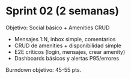 # Sprint 02 (2 semanas)

Objetivo: Social básico + Amenities CRUD

- Mensajes 1:N, inbox simple, comentarios
- CRUD de amenities + disponibilidad simple
- E2E críticos (login, mensajes, crear amenity)
- Dashboards básicos y alertas P95/errores

Burndown objetivo: 45-55 pts.
